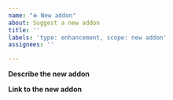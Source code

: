 ```yaml
---
name: "➕ New addon"
about: Suggest a new addon
title: ''
labels: 'type: enhancement, scope: new addon'
assignees: ''

---
```


**Describe the new addon**

<!-- A description of the new addon. -->

**Link to the new addon**

<!-- Add a link to the new addon here. If you can't, you can remove this. -->
